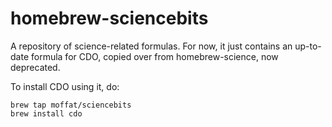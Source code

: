 # homebrew-sciencebits

A repository of science-related formulas. For now, it just contains an up-to-date formula for CDO, copied over from homebrew-science, now deprecated. 

To install CDO using it, do:

```
brew tap moffat/sciencebits
brew install cdo
```

